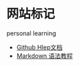 # 网站标记
personal learning
* [Github Hlep文档](https://docs.github.com/cn)
* [Markdown 语法教程](https://markdown.com.cn/basic-syntax/)
